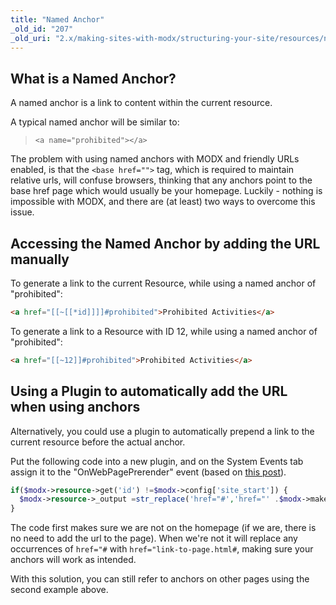 ```yaml
---
title: "Named Anchor"
_old_id: "207"
_old_uri: "2.x/making-sites-with-modx/structuring-your-site/resources/named-anchor"
---
```


## What is a Named Anchor?

A named anchor is a link to content within the current resource.

A typical named anchor will be similar to:

> `<a name="prohibited"></a>`

The problem with using named anchors with MODX and friendly URLs enabled, is that the `<base href="">` tag, which is required to maintain relative urls, will confuse browsers, thinking that any anchors point to the base href page which would usually be your homepage. Luckily - nothing is impossible with MODX, and there are (at least) two ways to overcome this issue.

## Accessing the Named Anchor by adding the URL manually

To generate a link to the current Resource, while using a named anchor of "prohibited":

``` html
<a href="[[~[[*id]]]]#prohibited">Prohibited Activities</a>
```

To generate a link to a Resource with ID 12, while using a named anchor of "prohibited":

``` html
<a href="[[~12]]#prohibited">Prohibited Activities</a>
```

## Using a Plugin to automatically add the URL when using anchors

Alternatively, you could use a plugin to automatically prepend a link to the current resource before the actual anchor.

Put the following code into a new plugin, and on the System Events tab assign it to the "OnWebPagePrerender" event (based on [this post](http://forums.modx.com/thread/35800/plugin-anchorsaway?page=3#dis-post-199475)).

``` php
if($modx->resource->get('id') !=$modx->config['site_start']) {
  $modx->resource->_output =str_replace('href="#','href="' .$modx->makeUrl($modx->resource->get('id')) .'#',$modx->resource->_output);
}
```

The code first makes sure we are not on the homepage (if we are, there is no need to add the url to the page). When we're not it will replace any occurrences of `href="#` with `href="link-to-page.html#`, making sure your anchors will work as intended.

With this solution, you can still refer to anchors on other pages using the second example above.
